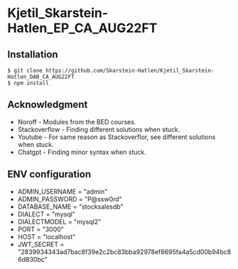 # Kjetil_Skarstein-Hatlen_EP_CA_AUG22FT


## Installation
```
$ git clone https://github.com/Skarstein-Hatlen/Kjetil_Skarstein-Hatlen_DAB_CA_AUG22FT
$ npm install
```

## Acknowledgment
- Noroff - Modules from the BED courses.
- Stackoverflow - Finding different solutions when stuck.
- Youtube - For same reason as Stackoverflor, see different solutions when stuck.
- Chatgpt - Finding minor syntax when stuck.


## ENV configuration
- ADMIN_USERNAME = "admin"
- ADMIN_PASSWORD = "P@ssw0rd"
- DATABASE_NAME = "stocksalesdb"
- DIALECT = "mysql"
- DIALECTMODEL = "mysql2"
- PORT = "3000"
- HOST = "localhost"
- JWT_SECRET = "2839934343ad7bac8f39e2c2bc83bba92978ef8695fa4a5cd00b94bc86d830bc"